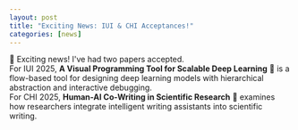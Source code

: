 ```yaml
---
layout: post
title: "Exciting News: IUI & CHI Acceptances!"
categories: [news]
---
```


🎉 Exciting news! I've had two papers accepted.  
For IUI 2025, **A Visual Programming Tool for Scalable Deep Learning** 📄 is a flow-based tool for designing deep learning models with hierarchical abstraction and interactive debugging.  
For CHI 2025, **Human-AI Co-Writing in Scientific Research** 📝 examines how researchers integrate intelligent writing assistants into scientific writing.
